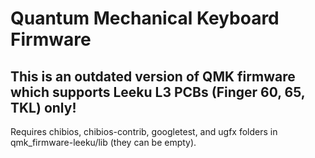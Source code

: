 # Quantum Mechanical Keyboard Firmware

## This is an outdated version of QMK firmware which supports Leeku L3 PCBs (Finger 60, 65, TKL) only!
Requires chibios, chibios-contrib, googletest, and ugfx folders in qmk_firmware-leeku/lib (they can be empty).
